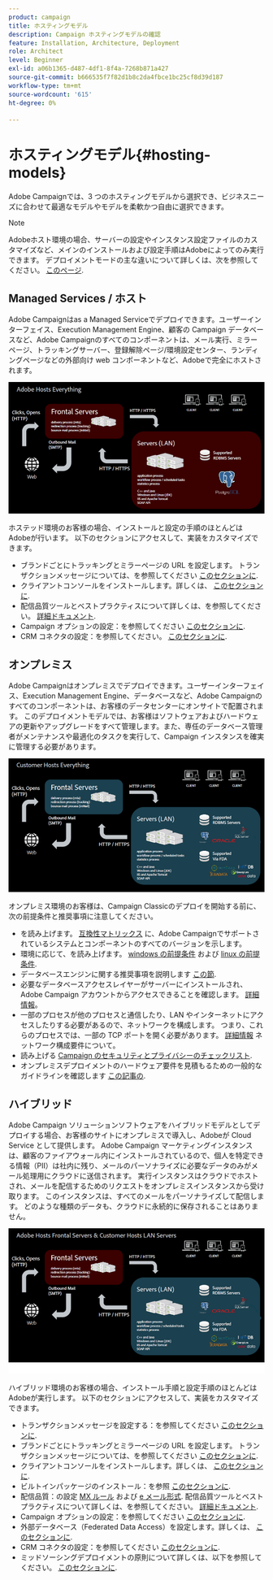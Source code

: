 ```yaml
---
product: campaign
title: ホスティングモデル
description: Campaign ホスティングモデルの確認
feature: Installation, Architecture, Deployment
role: Architect
level: Beginner
exl-id: a06b1365-d487-4df1-8f4a-7268b871a427
source-git-commit: b666535f7f82d1b8c2da4fbce1bc25cf8d39d187
workflow-type: tm+mt
source-wordcount: '615'
ht-degree: 0%

---
```


# ホスティングモデル{#hosting-models}



Adobe Campaignでは、3 つのホスティングモデルから選択でき、ビジネスニーズに合わせて最適なモデルやモデルを柔軟かつ自由に選択できます。

>[!NOTE]
>
>Adobeホスト環境の場合、サーバーの設定やインスタンス設定ファイルのカスタマイズなど、メインのインストールおよび設定手順はAdobeによってのみ実行できます。 デプロイメントモードの主な違いについて詳しくは、次を参照してください。 [このページ](../../installation/using/capability-matrix.md).

## Managed Services / ホスト

Adobe Campaignはas a Managed Serviceでデプロイできます。ユーザーインターフェイス、Execution Management Engine、顧客の Campaign データベースなど、Adobe Campaignのすべてのコンポーネントは、メール実行、ミラーページ、トラッキングサーバー、登録解除ページ/環境設定センター、ランディングページなどの外部向け web コンポーネントなど、Adobeで完全にホストされます。

![](assets/deployment_hosted.png)

ホステッド環境のお客様の場合、インストールと設定の手順のほとんどはAdobeが行います。 以下のセクションにアクセスして、実装をカスタマイズできます。

* ブランドごとにトラッキングとミラーページの URL を設定します。 トランザクションメッセージについては、を参照してください [このセクションに](../../message-center/using/additional-configurations.md#configuring-multibranding).
* クライアントコンソールをインストールします。詳しくは、 [このセクションに](../../installation/using/installing-the-client-console.md).
* 配信品質ツールとベストプラクティスについて詳しくは、を参照してください。 [詳細ドキュメント](../../delivery/using/about-deliverability.md).
* Campaign オプションの設定：を参照してください [このセクションに](../../installation/using/configuring-campaign-options.md).
* CRM コネクタの設定：を参照してください。 [このセクションに](../../platform/using/crm-connectors.md).

## オンプレミス

Adobe Campaignはオンプレミスでデプロイできます。ユーザーインターフェイス、Execution Management Engine、データベースなど、Adobe Campaignのすべてのコンポーネントは、お客様のデータセンターにオンサイトで配置されます。 このデプロイメントモデルでは、お客様はソフトウェアおよびハードウェアの更新やアップグレードをすべて管理します。また、専任のデータベース管理者がメンテナンスや最適化のタスクを実行して、Campaign インスタンスを確実に管理する必要があります。

![](assets/deployment_onpremise.png)

オンプレミス環境のお客様は、Campaign Classicのデプロイを開始する前に、次の前提条件と推奨事項に注意してください。

* を読み上げます。 [互換性マトリックス](../../rn/using/compatibility-matrix.md) に、Adobe Campaignでサポートされているシステムとコンポーネントのすべてのバージョンを示します。
* 環境に応じて、を読み上げます。 [windows の前提条件](../../installation/using/prerequisites-of-campaign-installation-in-windows.md) および [linux の前提条件](../../installation/using/prerequisites-of-campaign-installation-in-linux.md).
* データベースエンジンに関する推奨事項を説明します [この節](../../installation/using/database.md).
* 必要なデータベースアクセスレイヤーがサーバーにインストールされ、Adobe Campaign アカウントからアクセスできることを確認します。 [詳細情報](../../installation/using/application-server.md)。
* 一部のプロセスが他のプロセスと通信したり、LAN やインターネットにアクセスしたりする必要があるので、ネットワークを構成します。 つまり、これらのプロセスでは、一部の TCP ポートを開く必要があります。 [詳細情報](../../installation/using/network-configuration.md) ネットワーク構成要件について。
* 読み上げる [Campaign のセキュリティとプライバシーのチェックリスト](https://helpx.adobe.com/jp/campaign/kb/acc-security.html).
* オンプレミスデプロイメントのハードウェア要件を見積もるための一般的なガイドラインを確認します [この記事の](https://helpx.adobe.com/jp/campaign/kb/hardware-sizing-guide.html).

## ハイブリッド

Adobe Campaign ソリューションソフトウェアをハイブリッドモデルとしてデプロイする場合、お客様のサイトにオンプレミスで導入し、Adobeが Cloud Service として提供します。 Adobe Campaign マーケティングインスタンスは、顧客のファイアウォール内にインストールされているので、個人を特定できる情報（PII）は社内に残り、メールのパーソナライズに必要なデータのみがメール処理用にクラウドに送信されます。 実行インスタンスはクラウドでホストされ、メールを配信するためのリクエストをオンプレミスインスタンスから受け取ります。 このインスタンスは、すべてのメールをパーソナライズして配信します。 どのような種類のデータも、クラウドに永続的に保存されることはありません。

![](assets/deployment_hybrid.png)

ハイブリッド環境のお客様の場合、インストール手順と設定手順のほとんどはAdobeが実行します。 以下のセクションにアクセスして、実装をカスタマイズできます。

* トランザクションメッセージを設定する：を参照してください [このセクションに](../../message-center/using/transactional-messaging-architecture.md).
* ブランドごとにトラッキングとミラーページの URL を設定します。 トランザクションメッセージについては、を参照してください [このセクションに](../../message-center/using/additional-configurations.md#configuring-multibranding).
* クライアントコンソールをインストールします。詳しくは、 [このセクションに](../../installation/using/installing-the-client-console.md).
* ビルトインパッケージのインストール：を参照 [このセクションに](../../installation/using/installing-campaign-standard-packages.md).
* 配信品質：の設定 [MX ルール](../../installation/using/email-deliverability.md#mx-configuration) および [e メール形式](../../installation/using/email-deliverability.md#managing-email-formats). 配信品質ツールとベストプラクティスについて詳しくは、を参照してください。 [詳細ドキュメント](../../delivery/using/about-deliverability.md).
* Campaign オプションの設定：を参照してください [このセクションに](../../installation/using/configuring-campaign-options.md).
* 外部データベース（Federated Data Access）を設定します。詳しくは、 [このセクションに](../../installation/using/about-fda.md).
* CRM コネクタの設定：を参照してください [このセクションに](../../platform/using/crm-connectors.md).
* ミッドソーシングデプロイメントの原則について詳しくは、以下を参照してください。 [このセクションに](../../installation/using/mid-sourcing-deployment.md).

